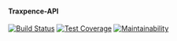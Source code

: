 #### Traxpence-API

[![Build Status](https://travis-ci.org/mycok/Traxpence-api.svg?branch=develop)](https://travis-ci.org/mycok/Traxpence-api) [![Test Coverage](https://api.codeclimate.com/v1/badges/deec6984001b665b18bd/test_coverage)](https://codeclimate.com/github/mycok/Traxpence-api/test_coverage) [![Maintainability](https://api.codeclimate.com/v1/badges/deec6984001b665b18bd/maintainability)](https://codeclimate.com/github/mycok/Traxpence-api/maintainability)
